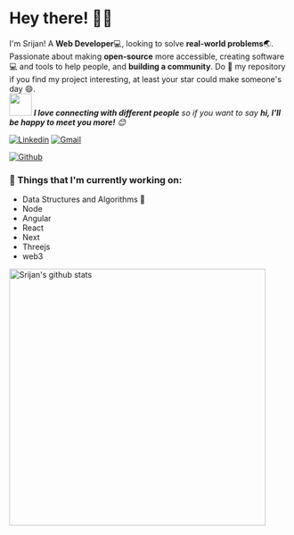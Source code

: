 <!-- Greeting -->
# Hey there! :wave::smiley:

<!--Introduction -->
I'm Srijan! A **Web Developer**:computer:, looking to solve **real-world problems**:earth_asia:. Passionate about making **open-source** more accessible, creating software:computer: and tools to help people, and **building a community**. Do :star2: my repository if you find my project interesting, at least your star could make someone's day :smile:.
<br>
<img src="https://media.giphy.com/media/LnQjpWaON8nhr21vNW/giphy.gif" width="40"> <em><b>I love connecting with different people</b> so if you want to say <b>hi, I'll be happy to meet you more!</b> :blush:</em>

<!-- Your badges -->
[![Linkedin](https://img.shields.io/badge/-Srijan_Roy-blue?style=flat&logo=Linkedin&logoColor=white)](https://www.linkedin.com/in/srijan-roy-4a8a96100)
[![Gmail](https://img.shields.io/badge/-roysrijan-c14438?style=flat&logo=Gmail&logoColor=white)](https://mail.google.com/mail/?view=cm&fs=1&to=roy.srijan@outlook.com)

<!-- Profile View Count and GitStats -->
[![Github](https://img.shields.io/badge/-Srijan_Roy-black?style=flat&labelColor=black&logo=github&logoColor=white)](https://gitstats.me/roysrijan)

<!-- current status -->
### 💼  Things that I'm currently working on: 
* Data Structures and Algorithms 💫
* Node
* Angular
* React
* Next
* Threejs
* web3

<!-- ### 🌱 Challenges that I’m currently challenging myself:
Since the World is in the quarantine stage:earth_asia:, and I’m having lots of spare time:watch:, I decided to take this time focusing on feeding more knowledge:books: to myself. I set a couple of self-challenges in order to push myself more further.:running: 

* Learn to code:man_technologist: 5-6 hours a day with no distraction ( One or two day off a week. ) 
* Read:newspaper: Dev and UI articles daily 
* Workout:weight_lifting_man: 3 days in a row and take a day break 
* Avoid spending too much time on Youtube Entertainment:skull_and_crossbones:
* Adapting the minimalism life style
* 🔜 -->

<p> <!-- GitHub README Stats -->
  <a href="https://gitstats.me/roysrijan">
    <img width="460" height="auto" align="center" alt="Srijan's github stats"
         src="https://github-readme-stats.vercel.app/api?username=roysrijan&show_icons=true&theme=algolia&count_private=true&include_all_commits=true" />
   <!-- <img width="30%" height="auto" align="right" alt="Srijan's github stats" 
         src="https://github-readme-stats.vercel.app/api/top-langs/?username=roysrijan&layout=compact" />
  </a>
</p>

<h4 align="center"> Thanks for Visiting!:innocent:</h4>
